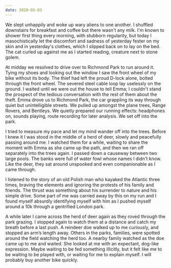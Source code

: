 ```yaml
---
date: 2020-05-03
---
```


We slept unhappily and woke up wary aliens to one another. I shuffled downstairs for breakfast and coffee but there wasn't any milk. I'm known to shower first thing every morning, with stubborn regularity, but today I masochistically let the discomfort and sadness of yesterday fester on my skin and in yesterday's clothes, which I slipped back on to lay on the bed. The cat curled up against me as I started reading, creature next to stone golem.

At midday we resolved to drive over to Richmond Park to run around it. Tying my shoes and looking out the window I saw the front wheel of my bike without its body. The thief had left the proud D-lock alone, bolted through the front wheel. The severed steel cable loop lay uselessly on the ground. I waited until we were out the house to tell Emma; I couldn't stand the prospect of the tedious conversation with the rest of them about the theft. Emma drove us to Richmond Park, the car grappling its way through quiet but unintelligible streets. We pulled up amongst the plane trees, Range Rovers, and Bentleys. We quietly prepared our running effects: headphones on, sounds playing, route recording for later analysis. We set off into the park.

I tried to measure my pace and let my mind wander off into the trees. Before I knew it I was stood in the middle of a herd of deer, slowly and peacefully passing around me. I watched them for a while, waiting to share the moment with Emma as she came up the path, and then we ran off separately into the trees again. I passed down a causeway between two large pools. The banks were full of water fowl whose names I didn't know. Like the deer, they sat around unspooked and even companionable as I came through.

I listened to the story of an old Polish man who kayaked the Atlantic three times, braving the elements and ignoring the protests of his family and friends. The thrust was something about his surrender to nature and his simple drive. Some part of me was carried away by this on my run and I found myself absurdly identifying myself with him as I pushed myself around a 10k through a gentrified London park.

A while later I came across the herd of deer again as they roved through the park grazing. I stopped again to watch them at a distance and catch my breath before a last push. A reindeer doe walked up to me curiously, and stopped an arm’s length away. Others in the parks, families, were spotted around the field watching the herd too. A nearby family watched as the doe came up to me and waited. She looked at me with an expectant, dog-like expression. Maybe waiting to be fed something illicitly, but it felt like me to be waiting to be played with, or waiting for me to explain myself. I will probably buy another bike quickly.


